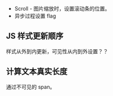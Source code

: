- Scroll - 图片缩放时，设置滚动条的位置。
- 异步过程设置 flag

## JS 样式更新顺序
样式从外到内更新，可见性从内到外设置？？  

## 计算文本真实长度
通过不可见的 span。  
